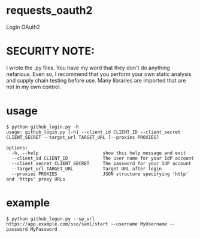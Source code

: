 # requests_oauth2
Login OAuth2

# SECURITY NOTE:
I wrote the .py files.  You have my word that they don't do anything nefarious.  Even so, I recommend that you perform
your own static analysis and supply chain testing before use.  Many libraries are imported that are not in my own control.

# usage
```
$ python github_login.py -h
usage: github_login.py [-h] --client_id CLIENT_ID --client_secret CLIENT_SECRET --target_url TARGET_URL [--proxies PROXIES]

options:
  -h, --help                        show this help message and exit
  --client_id CLIENT_ID             The user name for your IdP account
  --client_secret CLIENT_SECRET     The password for your IdP account
  --target_url TARGET_URL           Target URL after login
  --proxies PROXIES                 JSON structure specifying 'http' and 'https' proxy URLs
```

# example
```
$ python github_logon.py --sp_url https://app.example.com/sso/saml/start --username MyUsername --password MyPassword

```
